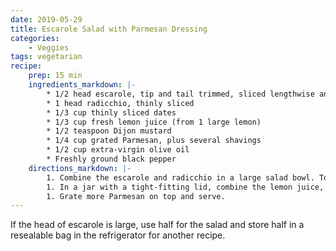 ```yaml
---
date: 2019-05-29
title: Escarole Salad with Parmesan Dressing
categories:
    - Veggies
tags: vegetarian
recipe:
    prep: 15 min 
    ingredients_markdown: |-
        * 1/2 head escarole, tip and tail trimmed, sliced lengthwise and thinly sliced crosswise
        * 1 head radicchio, thinly sliced
        * 1/3 cup thinly sliced dates
        * 1/3 cup fresh lemon juice (from 1 large lemon)
        * 1/2 teaspoon Dijon mustard
        * 1/4 cup grated Parmesan, plus several shavings
        * 1/2 cup extra-virgin olive oil
        * Freshly ground black pepper
    directions_markdown: |-
        1. Combine the escarole and radicchio in a large salad bowl. Toss in the dates.
        1. In a jar with a tight-fitting lid, combine the lemon juice, mustard, grated Parmesan cheese, olive oil, and black pepper. Shake well to combine. Pour over the salad and toss.
        1. Grate more Parmesan on top and serve.
---
```

If the head of escarole is large, use half for the salad and store half in a resealable bag in the refrigerator for 
another recipe.
